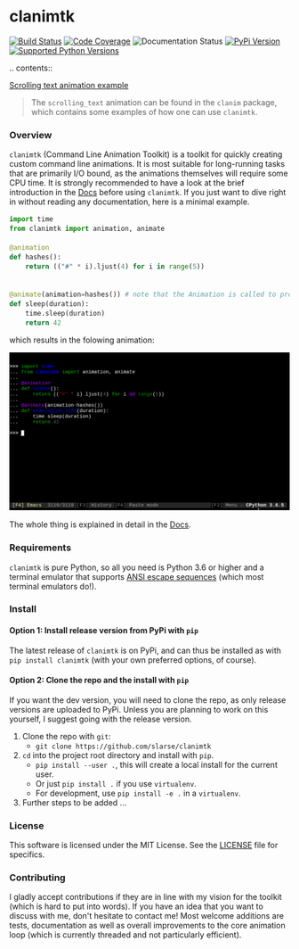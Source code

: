 # clanimtk

[![Build Status](https://travis-ci.org/slarse/clanimtk.svg?branch=master)](https://travis-ci.org/slarse/clanimtk)
[![Code Coverage](https://codecov.io/gh/slarse/clanimtk/branch/master/graph/badge.svg)](https://codecov.io/gh/slarse/clanimtk)
![Documentation Status](https://readthedocs.org/projects/clanimtk/badge/?version=latest)
[![PyPi Version](https://badge.fury.io/py/clanimtk.svg)](https://badge.fury.io/py/clanimtk)
[![Supported Python Versions](https://img.shields.io/badge/python-3.6-blue.svg)](https://badge.fury.io/py/clanimtk)

.. contents::

[Scrolling text animation example](images/hello_world.gif)

> The `scrolling_text` animation can be found in the `clanim` package,
> which contains some examples of how one can use `clanimtk`.

### Overview

`clanimtk` (Command Line Animation Toolkit) is a toolkit for quickly creating
custom command line animations. It is most suitable for long-running tasks that
are primarily I/O bound, as the animations themselves will require some CPU
time. It is strongly recommended to have a look at the brief introduction in
the [Docs](https://clanimtk.readthedocs.io/en/latest/) before using `clanimtk`.
If you just want to dive right in without reading any documentation, here is a
minimal example.

```python
import time
from clanimtk import animation, animate

@animation
def hashes():
    return (("#" * i).ljust(4) for i in range(5))


@animate(animation=hashes()) # note that the Animation is called to produce an AnimationGenerator
def sleep(duration):
    time.sleep(duration)
    return 42
```

which results in the folowing animation:

![Simple animation](images/example_animation.gif)

The whole thing is explained in detail in the
[Docs](https://clanimtk.readthedocs.io/en/latest/).

### Requirements

`clanimtk` is pure Python, so all you need is Python 3.6 or higher and a
terminal emulator that supports
[ANSI escape sequences](https://en.wikipedia.org/wiki/ANSI_escape_code)
(which most terminal emulators do!).

### Install

#### Option 1: Install release version from PyPi with ``pip``

The latest release of ``clanimtk`` is on PyPi, and can thus be installed as with
``pip install clanimtk`` (with your own preferred options, of course).

#### Option 2: Clone the repo and the install with ``pip``

If you want the dev version, you will need to clone the repo, as only release versions are uploaded
to PyPi. Unless you are planning to work on this yourself, I suggest going with the release version.

1. Clone the repo with ``git``:
    - ``git clone https://github.com/slarse/clanimtk``
2. ``cd`` into the project root directory and install with ``pip``.
    - ``pip install --user .``, this will create a local install for the current user.
    - Or just ``pip install .`` if you use ``virtualenv``.
    - For development, use ``pip install -e .`` in a ``virtualenv``.
3. Further steps to be added ...
   
### License

This software is licensed under the MIT License. See the [LICENSE](LICENSE)
file for specifics.

### Contributing

I gladly accept contributions if they are in line with my vision for the
toolkit (which is hard to put into words). If you have an idea that you want
to discuss with me, don't hesitate to contact me! Most welcome additions are
tests, documentation as well as overall improvements to the core animation
loop (which is currently threaded and not particularly efficient).
